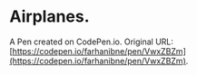 # Airplanes.

A Pen created on CodePen.io. Original URL: [https://codepen.io/farhanibne/pen/VwxZBZm](https://codepen.io/farhanibne/pen/VwxZBZm).


